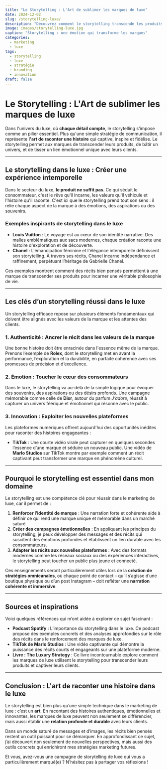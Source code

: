 ```yaml
---
title: "Le Storytelling : L'Art de sublimer les marques de luxe"
date: 2024-12-02
slug: /storytelling-luxe/
description: "Découvrez comment le storytelling transcende les produits de luxe pour bâtir des marques intemporelles et émotionnelles."
image: images/storytelling-luxe.jpg
caption: "Storytelling : une émotion qui transforme les marques"
categories:
  - marketing
  - luxe
tags:
  - storytelling
  - luxe
  - stratégie
  - branding
  - innovation
draft: false
---
```


# Le Storytelling : L'Art de sublimer les marques de luxe

Dans l'univers du luxe, où **chaque détail compte**, le storytelling s’impose comme un pilier essentiel. Plus qu'une simple stratégie de communication, il représente **l'art de raconter une histoire** qui captive, inspire et fidélise. Le storytelling permet aux marques de transcender leurs produits, de bâtir un univers, et de tisser un lien émotionnel unique avec leurs clients.

---

## Le storytelling dans le luxe : Créer une expérience intemporelle

Dans le secteur du luxe, **le produit ne suffit pas**. Ce qui séduit le consommateur, c'est le rêve qu'il incarne, les valeurs qu'il véhicule et l'histoire qu'il raconte. C'est ici que le storytelling prend tout son sens : il relie chaque aspect de la marque à des émotions, des aspirations ou des souvenirs.

### Exemples inspirants de storytelling dans le luxe
- **Louis Vuitton** : Le voyage est au cœur de son identité narrative. Des malles emblématiques aux sacs modernes, chaque création raconte une histoire d'exploration et de découverte.
- **Chanel** : L'émancipation féminine et l'élégance intemporelle définissent son storytelling. À travers ses récits, Chanel incarne indépendance et raffinement, perpétuant l’héritage de Gabrielle Chanel.

Ces exemples montrent comment des récits bien pensés permettent à une marque de transcender ses produits pour incarner une véritable philosophie de vie.

---

## Les clés d’un storytelling réussi dans le luxe

Un storytelling efficace repose sur plusieurs éléments fondamentaux qui doivent être alignés avec les valeurs de la marque et les attentes des clients.

### 1. Authenticité : Ancrer le récit dans les valeurs de la marque
Une bonne histoire doit être enracinée dans l'essence même de la marque. Prenons l’exemple de **Rolex**, dont le storytelling met en avant la performance, l’exploration et la durabilité, en parfaite cohérence avec ses promesses de précision et d’excellence.

### 2. Émotion : Toucher le cœur des consommateurs
Dans le luxe, le storytelling va au-delà de la simple logique pour évoquer des souvenirs, des aspirations ou des désirs profonds. Une campagne mémorable comme celle de **Dior**, autour du parfum *J’adore*, réussit à capturer un univers féérique et émotionnel qui résonne avec le public.

### 3. Innovation : Exploiter les nouvelles plateformes
Les plateformes numériques offrent aujourd'hui des opportunités inédites pour raconter des histoires engageantes :
- **TikTok** : Une courte vidéo virale peut capturer en quelques secondes l’essence d’une marque et séduire un nouveau public. Une vidéo de **Marlo Studios** sur TikTok montre par exemple comment un récit captivant peut transformer une marque en phénomène culturel.

---

## Pourquoi le storytelling est essentiel dans mon domaine

Le storytelling est une compétence clé pour réussir dans le marketing de luxe, car il permet de :
1. **Renforcer l’identité de marque** : Une narration forte et cohérente aide à définir ce qui rend une marque unique et mémorable dans un marché saturé.
2. **Créer des campagnes émotionnelles** : En appliquant les principes du storytelling, je peux développer des messages et des récits qui suscitent des émotions profondes et établissent un lien durable avec les consommateurs.
3. **Adapter les récits aux nouvelles plateformes** : Avec des formats modernes comme les réseaux sociaux ou des expériences interactives, le storytelling peut toucher un public plus jeune et connecté.

Ces enseignements seront particulièrement utiles lors de la **création de stratégies omnicanales**, où chaque point de contact – qu’il s’agisse d’une boutique physique ou d’un post Instagram – doit refléter une **narration cohérente et immersive**.

---

## Sources et inspirations

Voici quelques références qui m’ont aidée à explorer ce sujet fascinant :
- **Podcast Spotify** : L’importance du storytelling dans le luxe. Ce podcast propose des exemples concrets et des analyses approfondies sur le rôle des récits dans le renforcement des marques de luxe.
- **TikTok de Marlo Studios** : Une vidéo captivante qui démontre la puissance des récits courts et engageants sur une plateforme moderne.
- **Livre : The Luxury Strategy** : Ce livre incontournable explore comment les marques de luxe utilisent le storytelling pour transcender leurs produits et captiver leurs clients. 

---

## Conclusion : L'art de raconter une histoire dans le luxe

Le storytelling est bien plus qu’une simple technique dans le marketing de luxe : c’est un **art**. En racontant des histoires authentiques, émotionnelles et innovantes, les marques de luxe peuvent non seulement se différencier, mais aussi établir une **relation profonde et durable** avec leurs clients.

Dans un monde saturé de messages et d’images, les récits bien pensés restent un outil puissant pour se démarquer. En approfondissant ce sujet, j’ai découvert non seulement de nouvelles perspectives, mais aussi des outils concrets qui enrichiront mes stratégies marketing futures.

Et vous, avez-vous une campagne de storytelling de luxe qui vous a particulièrement marqué(e) ? N’hésitez pas à partager vos réflexions !

